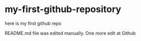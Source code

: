 # my-first-github-repository
here is my first github repo

README.md file was edited manually. One more edit at Github
